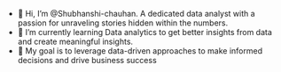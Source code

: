- 👋 Hi, I’m @Shubhanshi-chauhan. A dedicated data analyst with a passion for unraveling stories hidden within the numbers.
- 🌱 I’m currently learning Data analytics to get better insights from data and create meaningful insights.
- 💞️  My goal is to leverage data-driven approaches to make informed decisions and drive business success
<!---
Shubhanshi-chauhan/Shubhanshi-chauhan is a ✨ special ✨ repository because its `README.md` (this file) appears on your GitHub profile.
You can click the Preview link to take a look at your changes.
--->
